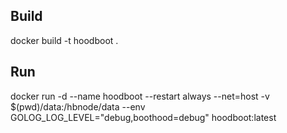 ## Build
docker build -t hoodboot .
## Run
docker run -d --name hoodboot --restart always --net=host -v $(pwd)/data:/hbnode/data --env GOLOG_LOG_LEVEL="debug,boothood=debug" hoodboot:latest